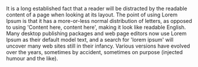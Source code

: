 It is a long established fact that a reader will be distracted by the readable content of a page when looking at its layout. The point
of using Lorem Ipsum is that it has a more-or-less normal distribution of letters, as opposed to using 'Content here, content here',
making it look like readable English. Many desktop publishing packages and web page editors now use Lorem Ipsum as their default model
text, and a search for 'lorem ipsum' will uncover many web sites still in their infancy. Various versions have evolved over the
years, sometimes by accident, sometimes on purpose (injected humour and the like).